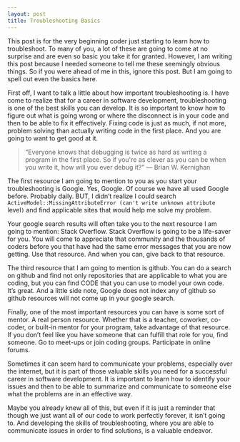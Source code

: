 ```yaml
---
layout: post
title: Troubleshooting Basics
---
```


This post is for the very beginning coder just starting to learn how to troubleshoot. To many of you, a lot of these are going to come at no surprise and are even so basic you take it for granted. However, I am writing this post because I needed someone to tell me these seemingly obvious things. So if you were ahead of me in this, ignore this post. But I am going to spell out even the basics here.

First off, I want to talk a little about how important troubleshooting is. I have come to realize that for a career in software development, troubleshooting is one of the best skills you can develop. It is so important to know how to figure out what is going wrong or where the disconnect is in your code and then to be able to fix it effectively. Fixing code is just as much, if not more, problem solving than actually writing code in the first place. And you are going to want to get good at it.

>“Everyone knows that debugging is twice as hard as writing a program in the first place. So if you're as clever as you can be when you write it, how will you ever debug it?”
― Brian W. Kernighan

The first resource I am going to mention to you as you start your troubleshooting is Google. Yes, Google. Of course we have all used Google before. Probably daily. BUT, I didn’t realize I could search `ActiveModel::MissingAttributeError (can't write unknown attribute `level`)` and find applicable sites that would help me solve my problem.

Your google search results will often take you to the next resource I am going to mention: Stack Overflow. Stack Overflow is going to be a life-saver for you. You will come to appreciate that community and the thousands of coders before you that have had the same error messages that you are now getting. Use that resource. And when you can, give back to that resource.

The third resource that I am going to mention is github. You can do a search on github and find not only repositories that are applicable to what you are coding, but you can find CODE that you can use to model your own code. It’s great. And a little side note, Google does not index any of github so github resources will not come up in your google search.

Finally, one of the most important resources you can have is some sort of mentor. A real person resource. Whether that is a teacher, coworker, co-coder, or built-in mentor for your program, take advantage of that resource. If you don’t feel like you have someone that can fulfill that role for you, find someone. Go to meet-ups or join coding groups. Participate in online forums.

Sometimes it can seem hard to communicate your problems, especially over the internet, but it is part of those valuable skills you need for a successful career in software development. It is important to learn how to identify your issues and then to be able to summarize and communicate to someone else what the problems are in an effective way.

Maybe you already knew all of this, but even if it is just a reminder that though we just want all of our code to work perfectly forever, it isn’t going to. And developing the skills of troubleshooting, where you are able to communicate issues in order to find solutions, is a valuable endeavor.
